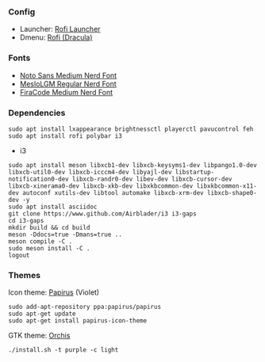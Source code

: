 ### Config
- Launcher: [Rofi Launcher](https://github.com/adi1090x/rofi)
- Dmenu: [Rofi (Dracula)](https://github.com/Murzchnvok/rofi-collection)

### Fonts
- [Noto Sans Medium Nerd Font](https://github.com/ryanoasis/nerd-fonts/blob/master/patched-fonts/Noto/Sans/complete/Noto%20Sans%20Medium%20Nerd%20Font%20Complete.ttf)
- [MesloLGM Regular Nerd Font](https://github.com/ryanoasis/nerd-fonts/blob/master/patched-fonts/Meslo/M/Regular/complete/Meslo%20LG%20M%20Regular%20Nerd%20Font%20Complete.ttf)
- [FiraCode Medium Nerd Font](https://github.com/ryanoasis/nerd-fonts/blob/master/patched-fonts/FiraCode/Medium/complete/Fira%20Code%20Medium%20Nerd%20Font%20Complete.ttf)

### Dependencies
```
sudo apt install lxappearance brightnessctl playerctl pavucontrol feh
sudo apt install rofi polybar i3
```
- i3
```
sudo apt install meson libxcb1-dev libxcb-keysyms1-dev libpango1.0-dev libxcb-util0-dev libxcb-icccm4-dev libyajl-dev libstartup-notification0-dev libxcb-randr0-dev libev-dev libxcb-cursor-dev libxcb-xinerama0-dev libxcb-xkb-dev libxkbcommon-dev libxkbcommon-x11-dev autoconf xutils-dev libtool automake libxcb-xrm-dev libxcb-shape0-dev -y
sudo apt install asciidoc
git clone https://www.github.com/Airblader/i3 i3-gaps
cd i3-gaps
mkdir build && cd build
meson -Ddocs=true -Dmans=true ..
meson compile -C .
sudo meson install -C .
logout
```

### Themes
Icon theme: [Papirus](https://github.com/PapirusDevelopmentTeam/papirus-icon-theme) (Violet)
```
sudo add-apt-repository ppa:papirus/papirus
sudo apt-get update
sudo apt-get install papirus-icon-theme
```

GTK theme: [Orchis](https://github.com/vinceliuice/Orchis-theme)
```
./install.sh -t purple -c light
```


